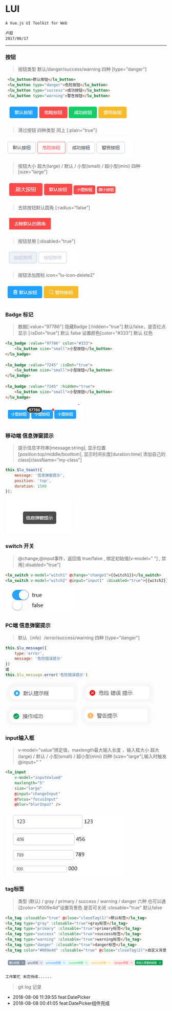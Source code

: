 # LUI

	A Vue.js UI Toolkit for Web

`卢超`<br />`2017/06/17`
****

### 按钮

>按钮类型 默认/danger/success/warning 四种 [type="danger"]

```html
 <lu_button>默认按钮</lu_button>
 <lu_button type="danger">危险按钮</lu_button>
 <lu_button type="success">成功按钮</lu_button>
 <lu_button type="warning">警告按钮</lu_button>
```

<img src="./static/img/button-1.png" />

>滑过按钮 四种类型 同上 [:plain="true"]

<img src="./static/img/button-2.png" />

>按钮大小 超大(large) / 默认 / 小型(small) / 超小型(mini) 四种 [size="large"]

<img src="./static/img/button-3.png" />

>去除按钮默认圆角 [:radius="false"]

<img src="./static/img/button-4.png" />

>按钮禁用 [:disabled="true"]

<img src="./static/img/button-5.png" />

>按钮添加图标 icon="lu-icon-delete2"

<img src="./static/img/button-6.png" />

### Badge 标记

>数据[:value="97786"] 隐藏Badge [:hidden="true"] 默认false，是否红点显示 [:isDot="true"] 默认 false 设置颜色[color="#333"] 默认 红色

```html
<lu_badge :value="97786" color="#333">
    <lu_button size="small">小型按钮</lu_button>
</lu_badge>

<lu_badge :value="7245" :isDot="true">
    <lu_button size="small">小型按钮</lu_button>
</lu_badge>

<lu_badge :value="7245" :hidden="true">
    <lu_button size="small">小型按钮</lu_button>
</lu_badge>
```

<img src="./static/img/badge-1.png" />

### 移动端 信息弹窗提示

>提示信息字符串[message:string], 显示位置[position:top/middle/boottom], 显示时间长度[duration:time] 添加自己的class[className="my-class"]

```javascript
this.$lu_toast({
	message: '信息弹窗提示',
	position: 'top',
	duration: 1500
});
```

<img src="./static/img/toast-1.png" />

### switch 开关

>@change,@input事件，返回值 true/false , 绑定初始值[v-model=" "] , 禁用[:disabled="true"]

```html
<lu_switch v-model="witch1" @change="change1">{{witch1}}</lu_switch>
<lu_switch v-model="witch2" @input="input1" :disabled="true">{{witch2}}</lu_switch>
```

<img src="./static/img/switch-1.png" />

### PC端 信息弹窗提示

>默认（info）/error/success/warning 四种 [type="danger"]

```javascript
this.$lu_message({
    type:'error',
    message: '危险错误提示'
})
或
this.$lu_message.error('危险错误提示')
```

<img src="./static/img/message-1.png" />
<img src="./static/img/message-2.png" />
<img src="./static/img/message-3.png" />
<img src="./static/img/message-4.png" />

### input输入框

>v-model="value"绑定值，maxlength最大输入长度 ，输入框大小 超大(large) / 默认 / 小型(small) / 超小型(mini) 四种 [size="large"],输入时触发@input=" "

```html
<lu_input 
    v-model="inputValue0" 
    maxlength="5" 
    size="large" 
    @input="changeInput"
    @focus="focusInput"
    @blur="blurInput" />
```

<img src="./static/img/input-1.png" />

### tag标签

>类型 (默认) / gray / primary / success / warning / danger 六种 也可以通过color="#009e4d"设置背景色 是否可关闭 :closable="true" 默认false

```html
<lu_tag :closable="true" @close="closeTag(1)">默认标签</lu_tag>
<lu_tag type="gray" :closable="true">gray标签</lu_tag>
<lu_tag type="primary" :closable="true">primary标签</lu_tag>
<lu_tag type="success" :closable="true">success标签</lu_tag>
<lu_tag type="warning" :closable="true">warning标签</lu_tag>
<lu_tag type="danger" :closable="true">danger标签</lu_tag>
<lu_tag color="#009e4d" :closable="true" @close="closeTag(2)">自定义背景色标签</lu_tag>
```

<img src="./static/img/tag-1.png" />


	工作繁忙 未完待续......


> git log 记录

* 2018-08-06 11:39:55 feat:DatePicker
* 2018-08-08 00:41:05 feat:DatePicker组件完成
